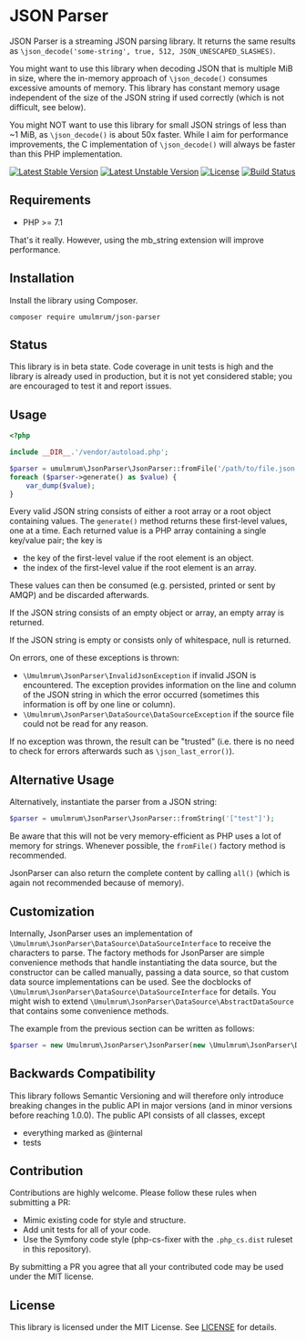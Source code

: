 JSON Parser
===========

JSON Parser is a streaming JSON parsing library. It returns the same results as 
`\json_decode('some-string', true, 512, JSON_UNESCAPED_SLASHES)`.

You might want to use this library when decoding JSON that is multiple MiB in size, 
where the in-memory approach of `\json_decode()` consumes excessive amounts of memory.
This library has constant memory usage independent of the size of the JSON string if
used correctly (which is not difficult, see below).

You might NOT want to use this library for small JSON strings of less than ~1 MiB, as
`\json_decode()` is about 50x faster. While I aim for performance improvements, the C
implementation of `\json_decode()` will always be faster than this PHP implementation.

[![Latest Stable Version](https://poser.pugx.org/umulmrum/json-parser/version)](https://packagist.org/packages/umulmrum/json-parser)
[![Latest Unstable Version](https://poser.pugx.org/umulmrum/json-parser/v/unstable)](https://packagist.org/packages/umulmrum/json-parser)
[![License](https://poser.pugx.org/umulmrum/json-parser/license)](https://packagist.org/packages/umulmrum/json-parser)
[![Build Status](https://travis-ci.org/umulmrum/json-parser.svg?branch=master)](https://travis-ci.org/umulmrum/json-parser)

Requirements
------------

- PHP >= 7.1

That's it really. However, using the mb_string extension will improve performance.

Installation
------------

Install the library using Composer.

```
composer require umulmrum/json-parser
```

Status
------

This library is in beta state. Code coverage in unit tests is high and the library is already used in 
production, but it is not yet considered stable; you are encouraged to test it and report issues. 

Usage
-----

```php
<?php

include __DIR__.'/vendor/autoload.php';

$parser = umulmrum\JsonParser\JsonParser::fromFile('/path/to/file.json');
foreach ($parser->generate() as $value) {
    var_dump($value);
}
```

Every valid JSON string consists of either a root array or a root object containing values.
The `generate()` method returns these first-level values, one at a time. 
Each returned value is a PHP array containing a single key/value pair; the key is 
- the key of the first-level value if the root element is an object.
- the index of the first-level value if the root element is an array.

These values can then be consumed (e.g. persisted, printed or sent by AMQP) and be discarded afterwards.

If the JSON string consists of an empty object or array, an empty array is returned.

If the JSON string is empty or consists only of whitespace, null is returned.

On errors, one of these exceptions is thrown:
 - `\Umulmrum\JsonParser\InvalidJsonException` if invalid JSON is encountered. The exception provides information
   on the line and column of the JSON string in which the error occurred (sometimes this information is off by
   one line or column).
-  `\Umulmrum\JsonParser\DataSource\DataSourceException` if the source file could not be read for any reason.

If no exception was thrown, the result can be "trusted" (i.e. there is no need to check for errors afterwards
such as `\json_last_error()`).

Alternative Usage
-----------------

Alternatively, instantiate the parser from a JSON string:

```php
$parser = umulmrum\JsonParser\JsonParser::fromString('["test"]');
```

Be aware that this will not be very memory-efficient as PHP uses a lot of memory for strings. Whenever
possible, the `fromFile()` factory method is recommended.

JsonParser can also return the complete content by calling `all()` (which is again not recommended
because of memory).

Customization
-------------

Internally, JsonParser uses an implementation of `\Umulmrum\JsonParser\DataSource\DataSourceInterface` to receive
the characters to parse. The factory methods for JsonParser are simple convenience methods that handle instantiating 
the data source, but the constructor can be called manually, passing a data source, so that custom data
source implementations can be used. See the docblocks of `\Umulmrum\JsonParser\DataSource\DataSourceInterface` for
details. You might wish to extend `\Umulmrum\JsonParser\DataSource\AbstractDataSource` that contains some convenience
methods.

The example from the previous section can be written as follows:

```php
$parser = new Umulmrum\JsonParser\JsonParser(new \Umulmrum\JsonParser\DataSource\FileDataSource('["test"]'));
```

Backwards Compatibility
-----------------------

This library follows Semantic Versioning and will therefore only introduce breaking changes in the public
API in major versions (and in minor versions before reaching 1.0.0). The public API consists of all classes, except
- everything marked as @internal
- tests

Contribution
------------

Contributions are highly welcome. Please follow these rules when submitting a PR:

- Mimic existing code for style and structure.
- Add unit tests for all of your code.
- Use the Symfony code style (php-cs-fixer with the `.php_cs.dist` ruleset in this repository).

By submitting a PR you agree that all your contributed code may be used under the MIT license.

License
-------

This library is licensed under the MIT License. See [LICENSE](LICENSE) for details.
